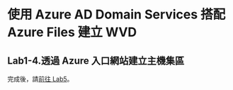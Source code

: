 # 使用 Azure AD Domain Services 搭配 Azure Files 建立 WVD

## Lab1-4.透過 Azure 入口網站建立主機集區

 完成後，請[前往 Lab5](https://github.com/BrianHsing/Azure-Windows-Virtual-Desktop/blob/master/Lab5.md)。<br>